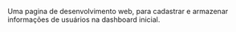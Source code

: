 Uma pagina de desenvolvimento web, para cadastrar e armazenar informações de usuários na dashboard inicial.

